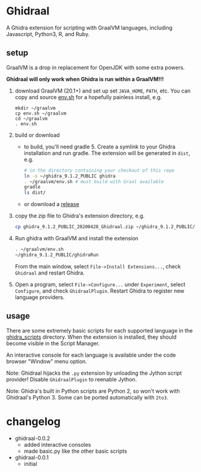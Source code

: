 # Ghidraal

A Ghidra extension for scripting with GraalVM languages, including Javascript, Python3, R, and Ruby.

## setup

GraalVM is a drop in replacement for OpenJDK with some extra powers.

**Ghidraal will only work when Ghidra is run within a GraalVM!!!**


1. download GraalVM (20.1+) and set up set `JAVA_HOME`, `PATH`, etc.  You can
   copy and source [env.sh](/env.sh) for a hopefully painless install, e.g.
    ```
    mkdir ~/graalvm
    cp env.sh ~/graalvm
    cd ~/graalvm
    . env.sh
    ```

2. build or download
    - to build, you'll need gradle 5.  Create a symlink to your Ghidra
      installation and run gradle.  The extension will be generated in `dist`,
      e.g.
        ```bash
        # in the directory containing your checkout of this repo 
        ln -s ~/ghidra_9.1.2_PUBLIC ghidra
        . ~/graalvm/env.sh # must build with Graal available
        gradle
        ls dist/
        ```
    - or download a [release](/../../releases)

3. copy the zip file to Ghidra's extension directory, e.g.
    ```bash
    cp ghidra_9.1.2_PUBLIC_20200428_Ghidraal.zip ~/ghidra_9.1.2_PUBLIC/Extensions/Ghidra/
    ```
4. Run ghidra with GraalVM and install the extension
    ```bash
    . ~/graalvm/env.sh
    ~/ghidra_9.1.2_PUBLIC/ghidraRun
    ```
    From the main window, select `File->Install Extensions...`, check `Ghidraal` and restart Ghidra.

5. Open a program, select `File->Configure...` under `Experiment`, select
   `Configure`, and check `GhidraalPlugin`.  Restart Ghidra to register new
   language providers.

## usage

There are some extremely basic scripts for each supported language in the
[ghidra_scripts](/ghidra_scripts) directory.  When the extension is installed,
they should become visible in the Script Manager.

An interactive console for each language is available under the code browser "Window"
menu option.

Note: Ghidraal hijacks the `.py` extension by unloading the Jython script
provider!  Disable `GhidraalPlugin` to reenable Jython.

Note: Ghidra's built in Python scripts are Python 2, so won't work with Ghidraal's Python 3.  Some
can be ported automatically with `2to3`.



# changelog

- ghidraal-0.0.2
    - added interactive consoles
    - made basic.py like the other basic scripts
- ghidraal-0.0.1
    - initial
